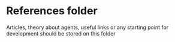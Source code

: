 # References folder

Articles, theory about agents, useful links or any starting point for development should be stored on this folder